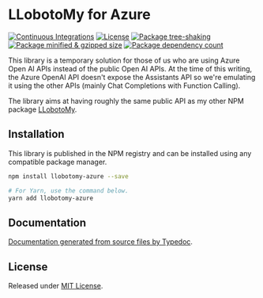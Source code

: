 # LLobotoMy for Azure

[![Continuous Integrations](https://github.com/paztek/llobotomy-azure/actions/workflows/continuous-integrations.yaml/badge.svg?branch=main)](https://github.com/paztek/llobotomy-azure/actions/workflows/continuous-integrations.yaml)
[![License](https://badgen.net/github/license/paztek/llobotomy-azure)](./LICENSE)
[![Package tree-shaking](https://badgen.net/bundlephobia/tree-shaking/llobotomy-azure)](https://bundlephobia.com/package/llobotomy-azure)
[![Package minified & gzipped size](https://badgen.net/bundlephobia/minzip/llobotomy-azure)](https://bundlephobia.com/package/llobotomy-azure)
[![Package dependency count](https://badgen.net/bundlephobia/dependency-count/reactllobotomy-azure)](https://bundlephobia.com/package/llobotomy-azure)

This library is a temporary solution for those of us who are using Azure Open AI APIs instead of the public Open AI APIs.
At the time of this writing, the Azure OpenAI API doesn't expose the Assistants API so we're emulating it using the other APIs (mainly Chat Completions with Function Calling).

The library aims at having roughly the same public API as my other NPM package [LLobotoMy](https://github.com/paztek/llobotomy).

## Installation

This library is published in the NPM registry and can be installed using any compatible package manager.

```sh
npm install llobotomy-azure --save

# For Yarn, use the command below.
yarn add llobotomy-azure
```

## Documentation

[Documentation generated from source files by Typedoc](./docs/README.md).

## License

Released under [MIT License](./LICENSE).
